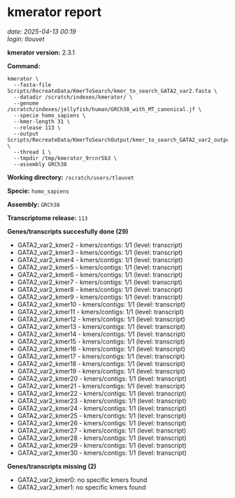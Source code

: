 # kmerator report
*date: 2025-04-13 00:19*  
*login: tlouvet*

**kmerator version:** 2.3.1

**Command:**

```
kmerator \
  --fasta-file Scripts/RecreateData/KmerToSearch/kmer_to_search_GATA2_var2.fasta \
  --datadir /scratch/indexes/kmerator/ \
  --genome /scratch/indexes/jellyfish/human/GRCh38_with_MT_canonical.jf \
  --specie homo_sapiens \
  --kmer-length 31 \
  --release 113 \
  --output Scripts/RecreateData/KmerToSearchOutput/kmer_to_search_GATA2_var2_output \
  --thread 1 \
  --tmpdir /tmp/kmerator_9rcnr5b3 \
  --assembly GRCh38
```

**Working directory:** `/scratch/users/tlouvet`

**Specie:** `homo_sapiens`

**Assembly:** `GRCh38`

**Transcriptome release:** `113`

**Genes/transcripts succesfully done (29)**

- GATA2_var2_kmer2 - kmers/contigs: 1/1 (level: transcript)
- GATA2_var2_kmer3 - kmers/contigs: 1/1 (level: transcript)
- GATA2_var2_kmer4 - kmers/contigs: 1/1 (level: transcript)
- GATA2_var2_kmer5 - kmers/contigs: 1/1 (level: transcript)
- GATA2_var2_kmer6 - kmers/contigs: 1/1 (level: transcript)
- GATA2_var2_kmer7 - kmers/contigs: 1/1 (level: transcript)
- GATA2_var2_kmer8 - kmers/contigs: 1/1 (level: transcript)
- GATA2_var2_kmer9 - kmers/contigs: 1/1 (level: transcript)
- GATA2_var2_kmer10 - kmers/contigs: 1/1 (level: transcript)
- GATA2_var2_kmer11 - kmers/contigs: 1/1 (level: transcript)
- GATA2_var2_kmer12 - kmers/contigs: 1/1 (level: transcript)
- GATA2_var2_kmer13 - kmers/contigs: 1/1 (level: transcript)
- GATA2_var2_kmer14 - kmers/contigs: 1/1 (level: transcript)
- GATA2_var2_kmer15 - kmers/contigs: 1/1 (level: transcript)
- GATA2_var2_kmer16 - kmers/contigs: 1/1 (level: transcript)
- GATA2_var2_kmer17 - kmers/contigs: 1/1 (level: transcript)
- GATA2_var2_kmer18 - kmers/contigs: 1/1 (level: transcript)
- GATA2_var2_kmer19 - kmers/contigs: 1/1 (level: transcript)
- GATA2_var2_kmer20 - kmers/contigs: 1/1 (level: transcript)
- GATA2_var2_kmer21 - kmers/contigs: 1/1 (level: transcript)
- GATA2_var2_kmer22 - kmers/contigs: 1/1 (level: transcript)
- GATA2_var2_kmer23 - kmers/contigs: 1/1 (level: transcript)
- GATA2_var2_kmer24 - kmers/contigs: 1/1 (level: transcript)
- GATA2_var2_kmer25 - kmers/contigs: 1/1 (level: transcript)
- GATA2_var2_kmer26 - kmers/contigs: 1/1 (level: transcript)
- GATA2_var2_kmer27 - kmers/contigs: 1/1 (level: transcript)
- GATA2_var2_kmer28 - kmers/contigs: 1/1 (level: transcript)
- GATA2_var2_kmer29 - kmers/contigs: 1/1 (level: transcript)
- GATA2_var2_kmer30 - kmers/contigs: 1/1 (level: transcript)


**Genes/transcripts missing (2)**

- GATA2_var2_kmer0: no specific kmers found
- GATA2_var2_kmer1: no specific kmers found
